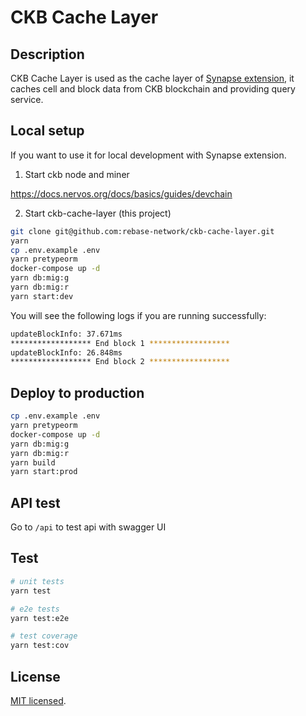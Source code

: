 # CKB Cache Layer

## Description

CKB Cache Layer is used as the cache layer of [Synapse extension](https://github.com/rebase-network/synapse-extension), it caches cell and block data from CKB blockchain and providing query service.


## Local setup
If you want to use it for local development with Synapse extension.

1. Start ckb node and miner

https://docs.nervos.org/docs/basics/guides/devchain

2. Start ckb-cache-layer (this project)

```bash
git clone git@github.com:rebase-network/ckb-cache-layer.git
yarn
cp .env.example .env
yarn pretypeorm
docker-compose up -d
yarn db:mig:g
yarn db:mig:r
yarn start:dev
```

You will see the following logs if you are running successfully:
```bash
updateBlockInfo: 37.671ms
****************** End block 1 ******************
updateBlockInfo: 26.848ms
****************** End block 2 ******************
```

## Deploy to production

```bash
cp .env.example .env
yarn pretypeorm
docker-compose up -d
yarn db:mig:g
yarn db:mig:r
yarn build
yarn start:prod
```

## API test

Go to `/api` to test api with swagger UI

## Test

```bash
# unit tests
yarn test

# e2e tests
yarn test:e2e

# test coverage
yarn test:cov
```

## License

[MIT licensed](LICENSE).
